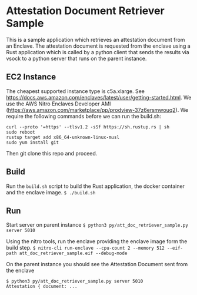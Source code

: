 # Attestation Document Retriever Sample

This is a sample application which retrieves an attestation document from an Enclave.
The attestation document is requested from the enclave using a Rust application which
is called by a python client that sends the results via vsock to a python server that
runs on the parent instance.

## EC2 Instance
The cheapest supported instance type is c5a.xlarge. See  https://docs.aws.amazon.com/enclaves/latest/user/getting-started.html. We use the 
AWS Nitro Enclaves Developer AMI (https://aws.amazon.com/marketplace/pp/prodview-37z6ersmwouq2). We require the following commands before we can run the build.sh:

```
curl --proto '=https' --tlsv1.2 -sSf https://sh.rustup.rs | sh 
sudo reboot
rustup target add x86_64-unknown-linux-musl
sudo yum install git
```

Then git clone this repo and proceed.

## Build

Run the `build.sh` script to build the Rust application, the docker container and the enclave image.
`$ ./build.sh`

## Run

Start server on parent instance
`$ python3 py/att_doc_retriever_sample.py server 5010`

Using the nitro tools, run the enclave providing the enclave image form the build step.
`$ nitro-cli run-enclave --cpu-count 2 --memory 512 --eif-path att_doc_retriever_sample.eif --debug-mode`

On the parent instance you should see the Attestation Document sent from the enclave
```
$ python3 py/att_doc_retriever_sample.py server 5010
Attestation { document: ...
```


